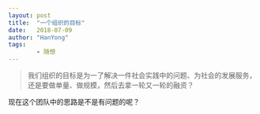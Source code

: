 ```yaml
---
layout: post
title:  "一个组织的目标"
date:   2018-07-09
author: "HanYong"
tags:
        - 随想
---
```



> 我们组织的目标是为一了解决一件社会实践中的问题、为社会的发展服务， 还是要做单量、做规模，然后去拿一轮又一轮的融资？

现在这个团队中的思路是不是有问题的呢？

